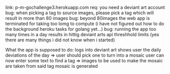link: p-m-gochallenge3.herokuapp.com
req: you need a deviant art account
bug: when picking a tag to source images, please pick a tag which will result in more than 80 images
bug: beyond 80images the web app is terminated for taking too lomg to compute (i have not figured out how to do the background heroku tasks for golang yet...)
bug: running the app too many times in a day results in hittig deviant arts api threshhold limits
(yes there are many things i did not know when i started)

What the app is supposed to do:
logs into deviant art
shows user the daily deviations of the day => user should pick one to turn into a mosaic
user can now enter some text to find a tag => images to be used to make the mosaic are taken from said tag
mosaic is generated